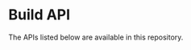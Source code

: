 <!-- Generated with Stardoc, Do Not Edit! -->
# Build API

The APIs listed below are available in this repository.


